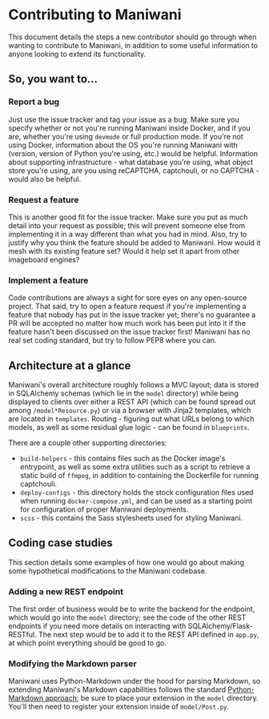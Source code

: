 Contributing to Maniwani
========================

This document details the steps a new contributor should go through when wanting to contribute to
Maniwani, in addition to some useful information to anyone looking to extend its functionality.


So, you want to...
-------------------

### Report a bug

Just use the issue tracker and tag your issue as a bug. Make sure you specify whether or not
you're running Maniwani inside Docker, and if you are, whether you're using `devmode` or
full production mode. If you're not using Docker, information about the OS you're running
Maniwani with (version, version of Python you're using, etc.) would be helpful. Information
about supporting infrastructure - what database you're using, what object store you're using,
are you using reCAPTCHA, captchouli, or no CAPTCHA - would also be helpful.

### Request a feature

This is another good fit for the issue tracker. Make sure you put as much detail into your
request as possible; this will prevent someone else from implementing it in a way different
than what you had in mind. Also, try to justify why you think the feature should be added to
Maniwani. How would it mesh with its existing feature set? Would it help set it apart from
other imageboard engines?

### Implement a feature

Code contributions are always a sight for sore eyes on any open-source project. That said,
try to open a feature request if you're implementing a feature that nobody has put in the
issue tracker yet; there's no guarantee a PR will be accepted no matter how much work has
been put into it if the feature hasn't been discussed on the issue tracker first! Maniwani
has no real set coding standard, but try to follow PEP8 where you can.


Architecture at a glance
------------------------

Maniwani's overall architecture roughly follows a MVC layout; data is stored in SQLAlchemy
schemas (which lie in the `model` directory) while being displayed to clients over either a REST
API (which can be found spread out among `/model*Resource.py`) or via a browser with Jinja2 templates,
which are located in `templates`. Routing - figuring out what URLs belong to which models, as well as
some residual glue logic - can be found in `blueprints`.

There are a couple other supporting directories:
* `build-helpers` - this contains files such as the Docker image's entrypoint, as well as some extra
  utilities such as a script to retrieve a static build of `ffmpeg`, in addition to containing the
  Dockerfile for running captchouli.
* `deploy-configs` - this directory holds the stock configuration files used when running `docker-compose.yml`,
  and can be used as a starting point for configuration of proper Maniwani deployments.
* `scss` - this contains the Sass stylesheets used for styling Maniwani.
  

Coding case studies
-------------------

This section details some examples of how one would go about making some hypothetical modifications to
the Maniwani codebase.

### Adding a new REST endpoint

The first order of business would be to write the backend for the endpoint, which would go into the
`model` directory; see the code of the other REST endpoints if you need more details on interacting
with SQLAlchemy/Flask-RESTful. The next step would be to add it to the REST API defined in `app.py`,
at which point everything should be good to go.

### Modifying the Markdown parser

Maniwani uses Python-Markdown under the hood for parsing Markdown, so extending Maniwani's Markdown
capabilities follows the standard [Python-Markdown approach](https://python-markdown.github.io/extensions/api/);
be sure to place your extension in the `model` directory. You'll then need to register your extension
inside of `model/Post.py`.
